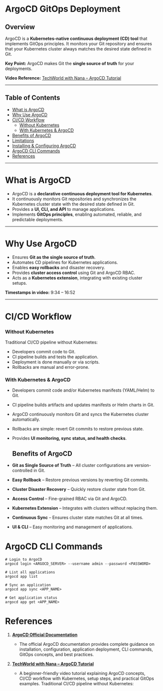 # ArgoCD GitOps Deployment

## Overview

ArgoCD is a **Kubernetes-native continuous deployment (CD) tool** that implements GitOps principles. It monitors your Git repository and ensures that your Kubernetes cluster always matches the desired state defined in Git.

**Key Point:** ArgoCD makes Git the **single source of truth** for your deployments.

**Video Reference:** [TechWorld with Nana – ArgoCD Tutorial](https://www.youtube.com/watch?v=MeU5_k9ssrs&t=45s)

---

## Table of Contents

- [What is ArgoCD](#what-is-argocd)  
- [Why Use ArgoCD](#why-use-argocd)  
- [CI/CD Workflow](#cicd-workflow)  
  - [Without Kubernetes](#without-kubernetes)  
  - [With Kubernetes & ArgoCD](#with-kubernetes--argocd)  
- [Benefits of ArgoCD](#benefits-of-argocd)  
- [Limitations](#limitations)  
- [Installing & Configuring ArgoCD](#installing--configuring-argocd)  
- [ArgoCD CLI Commands](#argocd-cli-commands)  
- [References](#references)

---

# What is ArgoCD

- ArgoCD is a **declarative continuous deployment tool for Kubernetes**.  
- It continuously monitors Git repositories and synchronizes the Kubernetes cluster state with the desired state defined in Git.  
- Provides a **UI, CLI, and API** to manage applications.  
- Implements **GitOps principles**, enabling automated, reliable, and predictable deployments.  


---

# Why Use ArgoCD

- Ensures **Git as the single source of truth**.  
- Automates CD pipelines for Kubernetes applications.  
- Enables **easy rollbacks** and disaster recovery.  
- Provides **cluster access control** using Git and ArgoCD RBAC.  
- Acts as a **Kubernetes extension**, integrating with existing cluster setups.  

**Timestamps in video:** 9:34 – 16:52

---

# CI/CD Workflow

### Without Kubernetes
Traditional CI/CD pipeline without Kubernetes:

- Developers commit code to Git.  
- CI pipeline builds and tests the application.  
- Deployment is done manually or via scripts.  
- Rollbacks are manual and error-prone.

### With Kubernetes & ArgoCD
- Developers commit code and/or Kubernetes manifests (YAML/Helm) to Git.  
- CI pipeline builds artifacts and updates manifests or Helm charts in Git.  
- ArgoCD continuously monitors Git and syncs the Kubernetes cluster automatically.  
- Rollbacks are simple: revert Git commits to restore previous state.  
- Provides **UI monitoring, sync status, and health checks**.

  ## Benefits of ArgoCD

- **Git as Single Source of Truth** – All cluster configurations are version-controlled in Git.  
- **Easy Rollback** – Restore previous versions by reverting Git commits.  
- **Cluster Disaster Recovery** – Quickly restore cluster state from Git.  
- **Access Control** – Fine-grained RBAC via Git and ArgoCD.  
- **Kubernetes Extension** – Integrates with clusters without replacing them.  
- **Continuous Sync** – Ensures cluster state matches Git at all times.  
- **UI & CLI** – Easy monitoring and management of applications.

# ArgoCD CLI Commands
```
# Login to ArgoCD
argocd login <ARGOCD_SERVER> --username admin --password <PASSWORD>

# List all applications
argocd app list

# Sync an application
argocd app sync <APP_NAME>

# Get application status
argocd app get <APP_NAME>
```
# References
1. [**ArgoCD Official Documentation**](https://argo-cd.readthedocs.io/)  
   - The official ArgoCD documentation provides complete guidance on installation, configuration, application deployment, CLI commands, GitOps concepts, and best practices.

2. [**TechWorld with Nana – ArgoCD Tutorial**](https://www.youtube.com/watch?v=MeU5_k9ssrs&t=45s)  
   - A beginner-friendly video tutorial explaining ArgoCD concepts, CI/CD workflow with Kubernetes, setup steps, and practical GitOps examples.
Traditional CI/CD pipeline without Kubernetes:


